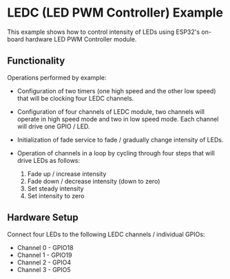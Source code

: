 # LEDC (LED PWM Controller) Example

This example shows how to control intensity of LEDs using ESP32's on-board hardware LED PWM Controller module.

## Functionality

Operations performed by example:

* Configuration of two timers (one high speed and the other low speed) that will be clocking four LEDC channels.

* Configuration of four channels of LEDC module, two channels will operate in high speed mode and two in low speed mode. Each channel will drive one GPIO / LED.

* Initialization of fade service to fade / gradually change intensity of LEDs.

* Operation of channels in a loop by cycling through four steps that will drive LEDs as follows:

  1. Fade up / increase intensity
  2. Fade down / decrease intensity (down to zero)
  3. Set steady intensity
  4. Set intensity to zero

## Hardware Setup

Connect four LEDs to the following LEDC channels / individual GPIOs:

  * Channel 0 - GPIO18
  * Channel 1 - GPIO19
  * Channel 2 - GPIO4
  * Channel 3 - GPIO5

